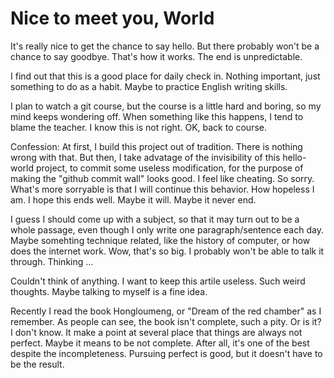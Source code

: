 # Nice to meet you, World

It's really nice to get the chance to say hello. But there probably won't be a chance to say goodbye. That's how it works. The end is unpredictable.

I find out that this is a good place for daily check in. Nothing important, just something to do as a habit. Maybe to practice English writing skills.

I plan to watch a git course, but the course is a little hard and boring, so my mind keeps wondering off. When something like this happens, I tend to blame the teacher. I know this is not right. OK, back to course.

Confession: At first, I build this project out of tradition. There is nothing wrong with that. But then, I take advatage of the invisibility of this hello-world project, to commit some useless modification, for the purpose of making the "github commit wall" looks good. I feel like cheating. So sorry. What's more sorryable is that I will continue this behavior. How hopeless I am. I hope this ends well. Maybe it will. Maybe it never end.

I guess I should come up with a subject, so that it may turn out to be a whole passage, even though I only write one paragraph/sentence each day. Maybe somehting technique related, like the history of computer, or how does the internet work. Wow, that's so big. I probably won't be able to talk it through. Thinking ...

Couldn't think of anything. I want to keep this artile useless. Such weird thoughts. Maybe talking to myself is a fine idea.

Recently I read the book Hongloumeng, or "Dream of the red chamber" as I remember. As people can see, the book isn't complete, such a pity. Or is it? I don't know. It make a point at several place that things are always not perfect. Maybe it means to be not complete. After all, it's one of the best despite the incompleteness. Pursuing perfect is good, but it doesn't have to be the result.

